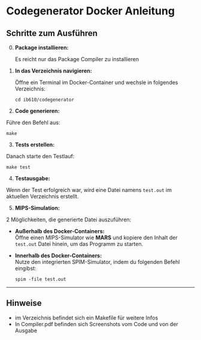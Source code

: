 # Codegenerator Docker Anleitung

## Schritte zum Ausführen

0. **Package installieren:**

   Es reicht nur das Package Compiler zu installieren

1. **In das Verzeichnis navigieren:**
   
   Öffne ein Terminal im Docker-Container und wechsle in folgendes Verzeichnis:
     ```
   cd ib610/codegenerator
     ```


2. **Code generieren:**

Führe den Befehl aus:
  ```
make
  ```

3. **Tests erstellen:**

Danach starte den Testlauf:
  ```
make test
  ```


4. **Testausgabe:**

Wenn der Test erfolgreich war, wird eine Datei namens `test.out` im aktuellen Verzeichnis erstellt.

5. **MIPS-Simulation:**

2 Möglichkeiten, die generierte Datei auszuführen:

- **Außerhalb des Docker-Containers:**  
  Öffne einen MIPS-Simulator wie **MARS** und kopiere den Inhalt der `test.out` Datei hinein, um das Programm zu starten.

- **Innerhalb des Docker-Containers:**  
  Nutze den integrierten SPIM-Simulator, indem du folgenden Befehl eingibst:
  ```
  spim -file test.out
  ```

---

## Hinweise
- im Verzeichnis befindet sich ein Makefile für weitere Infos
- In Compiler.pdf befinden sich Screenshots vom Code und von der Ausgabe
